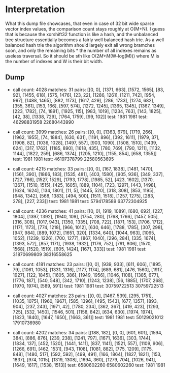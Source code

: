 # Interpretation
What this dump file showcases, that even in case of 32 bit wide sparse vector index values, the comparison count stays roughly at O(M+N). I guess that is because the xorshift32 function is like a hash, and the unbalanced tree structure essentially becomes a fairly well balanced hash trie. As a well balanced hash trie the algorithm should largely exit all wrong bramches soon, and only the remaining bits * the number of all indexes remains as useless traversal. So it should be sth like O(2*M+M*(W-log(M))) where M is the number of indexes and W is their bit width. 

## Dump
* call count: 4028
matches: 31
pairs: [[0, 0], [1371, 663], [1572, 1565], [83, 92], [1455, 618], [575, 1476], [23, 22], [1286, 1261], [1211, 742], [954, 997], [1488, 1465], [882, 1173], [1617, 429], [286, 1733], [1274, 682], [355, 361], [153, 166], [597, 574], [1272, 1245], [1365, 1345], [1367, 1349], [223, 1782], [74, 1891], [1925, 115], [983, 1019], [1234, 763], [143, 1825], [42, 38], [1338, 729], [1764, 1759], [99, 102]]
test: 1981 1981
test: 46298831958 22680443990

* call count: 3999
matches: 26
pairs: [[0, 0], [1363, 679], [1719, 266], [1962, 1955], [74, 1884], [630, 631], [1191, 896], [392, 1611], [1979, 37], [1908, 82], [1036, 1028], [1497, 557], [903, 1090], [1508, 1510], [1439, 624], [317, 1762], [1185, 890], [1618, 435], [780, 769], [790, 1211], [1132, 1144], [1822, 259], [686, 1374], [1205, 1210], [1155, 854], [658, 1355]]
test: 1981 1981
test: 46197378799 22580563695

* call count: 4215
matches: 33
pairs: [[0, 0], [167, 1838], [1481, 1470], [1561, 390], [1866, 183], [1535, 481], [403, 1580], [905, 936], [349, 337], [727, 766], [1527, 1529], [1793, 1778], [1985, 52], [423, 1602], [1370, 1367], [1510, 1515], [425, 1605], [889, 1104], [723, 1297], [443, 1498], [1624, 1624], [134, 1801], [11, 5], [1445, 520], [318, 308], [853, 1195], [648, 1342], [568, 1383], [494, 500], [1511, 1518], [1257, 1275], [283, 278], [227, 233]]
test: 1981 1981
test: 5794178589 63772304925

* call count: 4236
matches: 41
pairs: [[0, 0], [919, 1089], [680, 692], [227, 1804], [1397, 1392], [1940, 109], [1754, 280], [1768, 1766], [1457, 505], [316, 308], [1017, 943], [1350, 1335], [708, 722], [1871, 153], [1706, 1712], [1171, 1173], [774, 1218], [966, 1012], [630, 646], [1788, 1785], [307, 298], [947, 984], [889, 1072], [1651, 320], [1334, 640], [1044, 963], [1065, 1052], [1239, 1226], [700, 1277], [867, 1040], [296, 284], [335, 1674], [1393, 572], [857, 1171], [1938, 1932], [1176, 752], [791, 806], [1570, 1568], [1520, 1519], [605, 1424], [1671, 333]]
test: 1981 1981
test: 31870699809 38316558625

* call count: 4181
matches: 23
pairs: [[0, 0], [939, 933], [611, 606], [1895, 79], [1061, 1053], [1331, 1316], [1177, 1174], [689, 681], [476, 1560], [1917, 1927], [122, 1845], [1605, 386], [1949, 1956], [1046, 1108], [1385, 677], [1776, 187], [540, 548], [342, 1710], [1243, 1238], [56, 1885], [1707, 268], [1970, 1974], [589, 591]]
test: 1981 1981
test: 30759722513 30759722513

* call count: 4027
matches: 23
pairs: [[0, 0], [1467, 539], [295, 1751], [1035, 1075], [1960, 1967], [585, 1396], [495, 1543], [677, 1357], [893, 904], [237, 243], [1971, 42], [1780, 234], [362, 367], [419, 423], [1293, 725], [532, 1450], [1546, 501], [1158, 842], [634, 630], [1974, 1974], [1823, 1840], [1647, 1650], [1663, 361]]
test: 1981 1981
test: 50129021012 17910736980

* call count: 4202
matches: 34
pairs: [[188, 182], [0, 0], [601, 601], [1594, 384], [886, 876], [239, 238], [1241, 797], [1671, 1636], [303, 1744], [1834, 137], [452, 1520], [1441, 1411], [837, 1141], [1521, 557], [1109, 906], [1266, 691], [462, 1531], [943, 1108], [1081, 882], [775, 1209], [1175, 848], [1480, 517], [592, 592], [499, 491], [166, 1864], [1827, 1821], [153, 1837], [974, 1015], [1319, 1308], [1694, 360], [1279, 704], [1026, 941], [1649, 1617], [1538, 1513]]
test: 6580602260 6580602260
test: 1981 1981

